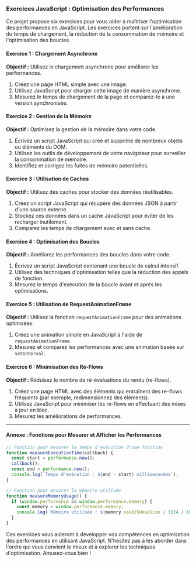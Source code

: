 ### Exercices JavaScript : Optimisation des Performances

Ce projet propose six exercices pour vous aider à maîtriser l'optimisation des performances en JavaScript. Les exercices portent sur l'amélioration du temps de chargement, la réduction de la consommation de mémoire et l'optimisation des boucles.

#### Exercice 1 : Chargement Asynchrone
**Objectif :** Utilisez le chargement asynchrone pour améliorer les performances.

1. Créez une page HTML simple avec une image.
2. Utilisez JavaScript pour charger cette image de manière asynchrone.
3. Mesurez le temps de chargement de la page et comparez-le à une version synchronisée.

#### Exercice 2 : Gestion de la Mémoire
**Objectif :** Optimisez la gestion de la mémoire dans votre code.

1. Écrivez un script JavaScript qui crée et supprime de nombreux objets ou éléments du DOM.
2. Utilisez les outils de développement de votre navigateur pour surveiller la consommation de mémoire.
3. Identifiez et corrigez les fuites de mémoire potentielles.

#### Exercice 3 : Utilisation de Caches
**Objectif :** Utilisez des caches pour stocker des données réutilisables.

1. Créez un script JavaScript qui récupère des données JSON à partir d'une source externe.
2. Stockez ces données dans un cache JavaScript pour éviter de les recharger inutilement.
3. Comparez les temps de chargement avec et sans cache.

#### Exercice 4 : Optimisation des Boucles
**Objectif :** Améliorez les performances des boucles dans votre code.

1. Écrivez un script JavaScript contenant une boucle de calcul intensif.
2. Utilisez des techniques d'optimisation telles que la réduction des appels de fonction.
3. Mesurez le temps d'exécution de la boucle avant et après les optimisations.

#### Exercice 5 : Utilisation de RequestAnimationFrame
**Objectif :** Utilisez la fonction `requestAnimationFrame` pour des animations optimisées.

1. Créez une animation simple en JavaScript à l'aide de `requestAnimationFrame`.
2. Mesurez et comparez les performances avec une animation basée sur `setInterval`.

#### Exercice 6 : Minimisation des Ré-Flows
**Objectif :** Réduisez le nombre de ré-évaluations du rendu (re-flows).

1. Créez une page HTML avec des éléments qui entraînent des re-flows fréquents (par exemple, redimensionnez des éléments).
2. Utilisez JavaScript pour minimiser les re-flows en effectuant des mises à jour en bloc.
3. Mesurez les améliorations de performances.

---

#### Annexe : Fonctions pour Mesurer et Afficher les Performances

```javascript
// Fonction pour mesurer le temps d'exécution d'une fonction
function measureExecutionTime(callback) {
  const start = performance.now();
  callback();
  const end = performance.now();
  console.log(`Temps d'exécution : ${end - start} millisecondes`);
}

// Fonction pour mesurer la mémoire utilisée
function measureMemoryUsage() {
  if (window.performance && window.performance.memory) {
    const memory = window.performance.memory;
    console.log(`Mémoire utilisée : ${memory.usedJSHeapSize / 1024 / 1024} Mo`);
  }
}
```


Ces exercices vous aideront à développer vos compétences en optimisation des performances en utilisant JavaScript. N'hésitez pas à les aborder dans l'ordre qui vous convient le mieux et à explorer les techniques d'optimisation. Amusez-vous bien !




